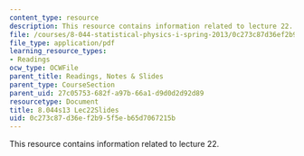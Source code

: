```yaml
---
content_type: resource
description: This resource contains information related to lecture 22.
file: /courses/8-044-statistical-physics-i-spring-2013/0c273c87d36ef2b95f5eb65d7067215b_MIT8_044S13_L22.pdf
file_type: application/pdf
learning_resource_types:
- Readings
ocw_type: OCWFile
parent_title: Readings, Notes & Slides
parent_type: CourseSection
parent_uid: 27c05753-682f-a97b-66a1-d9d0d2d92d89
resourcetype: Document
title: 8.044s13 Lec22Slides
uid: 0c273c87-d36e-f2b9-5f5e-b65d7067215b
---
```

This resource contains information related to lecture 22.

